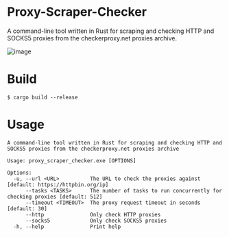 # Proxy-Scraper-Checker
A command-line tool written in Rust for scraping and checking HTTP and SOCKS5 proxies from the checkerproxy.net proxies archive.

![image](https://user-images.githubusercontent.com/95155966/231937289-ddf0187f-e8c9-4878-b92d-96617695e6f0.png)

# Build
    $ cargo build --release

# Usage
```
A command-line tool written in Rust for scraping and checking HTTP and SOCKS5 proxies from the checkerproxy.net proxies archive

Usage: proxy_scraper_checker.exe [OPTIONS]

Options:
  -u, --url <URL>          The URL to check the proxies against [default: https://httpbin.org/ip]     
      --tasks <TASKS>      The number of tasks to run concurrently for checking proxies [default: 512]
      --timeout <TIMEOUT>  The proxy request timeout in seconds [default: 30]
      --http               Only check HTTP proxies
      --socks5             Only check SOCKS5 proxies
  -h, --help               Print help
```